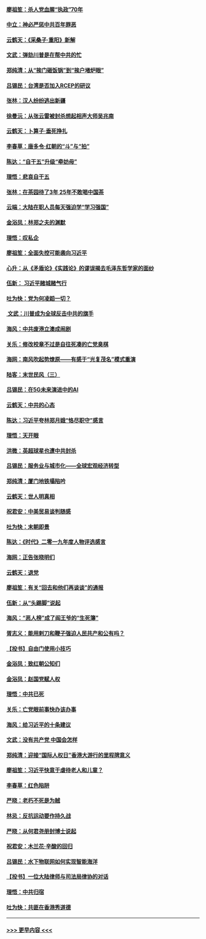 #### [廖祖笙：杀人党血腥“执政”70年](../pages/nsc993/n11745144.md?t=12262001) 
#### [中立：神必严惩中共百年罪恶](../pages/nsc993/n11744970.md?t=12262001) 
#### [云鹤天：《采桑子‧重阳》新解](../pages/nsc993/n11744948.md?t=12262001) 
#### [文武：弹劾川普是在帮中共的忙](../pages/nsc993/n11744758.md?t=12262001) 
#### [郑纯清：从“挨门砸饭锅”到“挨户堵炉眼”](../pages/nsc993/n11744745.md?t=12262001) 
#### [吕锡民：台湾是否加入RCEP的研议](../pages/nsc993/n11744701.md?t=12262001) 
#### [张林：汉人纷纷逃出新疆](../pages/nsc993/n11743530.md?t=12262001) 
#### [徐曼沅：从张云雷被封杀想起相声大师吴兆南](../pages/nsc993/n11741816.md?t=12262001) 
#### [云鹤天：卜算子‧垂死挣扎](../pages/nsc993/n11739956.md?t=12262001) 
#### [李春草：唐多令‧红朝的“斗”与“拍”](../pages/nsc993/n11739830.md?t=12262001) 
#### [陈达：“自干五”升级“牵妨母”](../pages/nsc993/n11739724.md?t=12262001) 
#### [理悟：悲哀自干五](../pages/nsc993/n11739547.md?t=12262001) 
#### [张林：在茶园待了3年 25年不敢喝中国茶](../pages/nsc993/n11739240.md?t=12262001) 
#### [云端：大陆在职人员每天强迫学“学习强国”](../pages/nsc993/n11738735.md?t=12262001) 
#### [金浴凤：林郑之夫的渊默](../pages/nsc993/n11737735.md?t=12262001) 
#### [理悟：叹私企](../pages/nsc993/n11737715.md?t=12262001) 
#### [廖祖笙：全面失控可能袭向习近平](../pages/nsc993/n11737704.md?t=12262001) 
#### [心升：从《矛盾论》《实践论》的谬误揭去毛泽东哲学家的面纱](../pages/nsc993/n11736962.md?t=12262001) 
#### [伍新： 习近平赌城赌气行](../pages/nsc993/n11736929.md?t=12262001) 
#### [吐为快：党为何凌蹈一切？](../pages/nsc993/n11736915.md?t=12262001) 
#### [ 文武：川普成为全球反击中共的旗手](../pages/nsc993/n11736882.md?t=12262001) 
#### [海风：中共废港立澳成闹剧](../pages/nsc993/n11735857.md?t=12262001) 
#### [关乐：修改校章不过是自往死凑的亡党臭棋](../pages/nsc993/n11735097.md?t=12262001) 
#### [海网：南风吹起势燎原——有感于“光复茂名”模式重演](../pages/nsc993/n11732308.md?t=12262001) 
#### [陆客：末世民风（三）](../pages/nsc993/n11732211.md?t=12262001) 
#### [吕锡民：在5G未来演进中的AI](../pages/nsc993/n11730010.md?t=12262001) 
#### [云鹤天：中共的心态](../pages/nsc993/n11729906.md?t=12262001) 
#### [陈达：习近平夸林郑月娥“恪尽职守”感言](../pages/nsc993/n11729881.md?t=12262001) 
#### [理悟：天开眼](../pages/nsc993/n11729699.md?t=12262001) 
#### [洪微：英超球星也遭中共封杀](../pages/nsc993/n11727243.md?t=12262001) 
#### [吕锡民：服务业与城市化——全球宏观经济转型](../pages/nsc993/n11725845.md?t=12262001) 
#### [郑纯清：厦门地铁塌陷吟](../pages/nsc993/n11725813.md?t=12262001) 
#### [云鹤天：世人明真相](../pages/nsc993/n11725621.md?t=12262001) 
#### [祝君安：中美贸易谈判随感](../pages/nsc993/n11725609.md?t=12262001) 
#### [吐为快：末朝即景](../pages/nsc993/n11723365.md?t=12262001) 
#### [陈达：《时代》二零一九年度人物评选感言](../pages/nsc993/n11723337.md?t=12262001) 
#### [海网：正告张晓明们](../pages/nsc993/n11723228.md?t=12262001) 
#### [云鹤天：退党](../pages/nsc993/n11723056.md?t=12262001) 
#### [廖祖笙：有关“回去和他们再谈谈”的通报](../pages/nsc993/n11722442.md?t=12262001) 
#### [伍新：从“头踢脚”说起](../pages/nsc993/n11722429.md?t=12262001) 
#### [海风：“恶人榜”成了阎王爷的“生死簿”](../pages/nsc993/n11722272.md?t=12262001) 
#### [胥志义：能用剌刀和鞭子强迫人民共产和公有吗？](../pages/nsc993/n11720569.md?t=12262001) 
#### [【投书】自由门使用小技巧](../pages/nsc993/n11720180.md?t=12262001) 
#### [金浴凤：致红朝公知们](../pages/nsc993/n11720563.md?t=12262001) 
#### [金浴凤：赵国党赋人权](../pages/nsc993/n11720533.md?t=12262001) 
#### [理悟：中共已死](../pages/nsc993/n11720233.md?t=12262001) 
#### [关乐：亡党眼前事快办该办事](../pages/nsc993/n11719160.md?t=12262001) 
#### [海风：给习近平的十条建议](../pages/nsc993/n11717616.md?t=12262001) 
#### [文武：没有共产党 中国会怎样](../pages/nsc993/n11717584.md?t=12262001) 
#### [郑纯清：迎接“国际人权日”香港大游行的里程牌意义](../pages/nsc993/n11717417.md?t=12262001) 
#### [廖祖笙：习近平快意于虐待老人和儿童？](../pages/nsc993/n11715313.md?t=12262001) 
#### [李春草：红色陷阱](../pages/nsc993/n11715029.md?t=12262001) 
#### [严晓：老朽不死是为贼](../pages/nsc993/n11712910.md?t=12262001) 
#### [林忌：反抗运动要作持久战](../pages/nsc993/n11712623.md?t=12262001) 
#### [严晓：从何君尧册封博士说起](../pages/nsc993/n11712465.md?t=12262001) 
#### [祝君安：木兰花·辛酸的回归](../pages/nsc993/n11712381.md?t=12262001) 
#### [吕锡民：水下物联网如何实现智能海洋](../pages/nsc993/n11711158.md?t=12262001) 
#### [【投书】一位大陆律师与司法局律协的对话](../pages/nsc993/n11709675.md?t=12262001) 
#### [理悟：中共归宿](../pages/nsc993/n11710059.md?t=12262001) 
#### [吐为快：共匪在香港秀道德](../pages/nsc993/n11709979.md?t=12262001) 

----
#### [ >>> 更早内容 <<< ](../indexes/nsc993-earlier.md)
